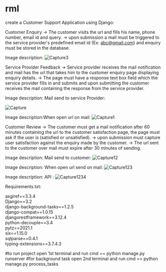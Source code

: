 # rml
create a Customer Support Application using Django:



Customer Enquiry
-> The customer visits the url and fills his name, phone number, email id and query.
-> upon submission a mail must be triggered to the service provider's predefined email id (Ex: abc@gmail.com) and enquiry must be stored in the database.

Image description:
![Capture3](https://user-images.githubusercontent.com/43162312/114266903-a4d03a80-9a16-11eb-9101-d2f34041275c.JPG)

Service Provider Feedback
-> Service provider receives the mail notification and mail has the url that takes him to the customer enquiry page displaying enquiry details.
-> The page must have a response text box field which the service provider fills in and submits and upon submitting the customer receives the mail containing the response from the service provider.

Image description: Mail send to service Provider:

![Capture](https://user-images.githubusercontent.com/43162312/114266975-fb3d7900-9a16-11eb-9f4e-0dfbede6a39a.JPG)

Image description:When open url on mail:
![Capture1](https://user-images.githubusercontent.com/43162312/114267030-2e800800-9a17-11eb-88e2-bd0edeb27dd1.JPG)

Customer Review
-> The customer must get a mail notification after 60 minutes containing the url to the customer satisfaction page, the page must ask if the user is (satisfied or unsatisfied). 
-> upon submission must capture user satisfaction against the enquiry made by the customer.
-> The url sent to the customer over mail must expire after 30 minutes of sending.

Image description: Mail send to customer:
![Capture12](https://user-images.githubusercontent.com/43162312/114268758-7bb4a780-9a20-11eb-84fe-971c00328bd7.JPG)


Image description: When open url send on mail:
![Capture123](https://user-images.githubusercontent.com/43162312/114268829-d64e0380-9a20-11eb-851b-17fe92a35ef6.JPG)

Image description: API :
![Capture1234](https://user-images.githubusercontent.com/43162312/114268894-2af17e80-9a21-11eb-89f0-bc56b71b1ece.JPG)


Requirements.txt:

asgiref==3.3.4 \
Django==3.2 \
django-background-tasks==1.2.5 \
django-compat==1.0.15 \
djangorestframework==3.12.4 \
python-decouple==3.4 \
pytz==2021.1 \
six==1.15.0 \
sqlparse==0.4.1 \
typing-extensions==3.7.4.3 

#to run project open 1st terminal and run cmd == python manage.py runserver
#for background task open 2nd terminal and run cmd == python manage.py process_tasks
